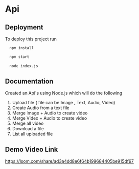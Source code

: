 
# Api






## Deployment

To deploy this project run

```bash
  npm install

  npm start
  
  node index.js
```


## Documentation

Created an Api's using Node.js which will do the following  

1) Upload file ( file can be Image , Text, Audio, Video)
2) Create Audio from a text file
3) Merge Image + Audio  to create video
4) Merge Video + Audio to create video 
5) Merge all video
6) Download a file
7) List all uploaded file

## Demo Video Link

https://loom.com/share/ad3a4dd8e6f64b199684405be915df97